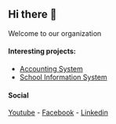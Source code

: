 ## Hi there 👋
Welcome to our organization

#### Interesting projects:
- [Accounting System]()
- [School Information System]()

#### Social
[Youtube](https://www.youtube.com/@nepexgroup) -
[Facebook](https://www.facebook.com/nepexgroup/) -
[Linkedin](https://www.linkedin.com/company/nepexgroup)

<!--

**Here are some ideas to get you started:**

🙋‍♀️ A short introduction - what is your organization all about?
🌈 Contribution guidelines - how can the community get involved?
👩‍💻 Useful resources - where can the community find your docs? Is there anything else the community should know?
🍿 Fun facts - what does your team eat for breakfast?
🧙 Remember, you can do mighty things with the power of [Markdown](https://docs.github.com/github/writing-on-github/getting-started-with-writing-and-formatting-on-github/basic-writing-and-formatting-syntax)
-->
